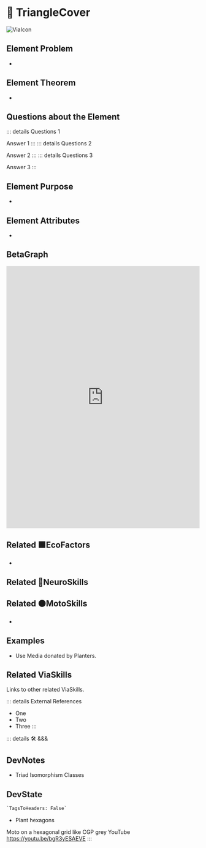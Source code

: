 
# 🔻 <via>TriangleCover</via>

![ViaIcon](/Via/Via_Icon.png)

## Element Problem

-

## Element Theorem

-

## Questions about the Element

::: details Questions 1

Answer 1
:::
::: details Questions 2

Answer 2
:::
::: details Questions 3

Answer 3
:::

## Element Purpose

-

## Element Attributes

-

## BetaGraph

<iframe
    width="100%"
    height="684"
    frameborder="0"
    src="https://observablehq.com/embed/@d3/force-directed-graph/2?cells=chart"
></iframe>

## Related 🟩<eco>EcoFactors</eco>

-

## Related 💜<neuro>NeuroSkills</neuro>

## Related 🟠<moto>MotoSkills</moto>

-

## Examples

- Use Media donated by Planters.

## Related <via>ViaSkills</via>

Links to other related ViaSkills.

::: details External References

- One
- Two
- Three
:::

<!-- - [Triangulated irregular network](https://www.researchgate.net/publication/23541399_Algorithms_for_Visibility_Computation_on_Terrains_A_Survey) -->
::: details 🛠 <dev>&&&</dev>

## DevNotes

- Triad Isomorphism Classes

## DevState

```py
`TagsToHeaders: False`
```

- Plant hexagons

Moto on a hexagonal grid like CGP grey YouTube
<https://youtu.be/bgR3yESAEVE>
:::
